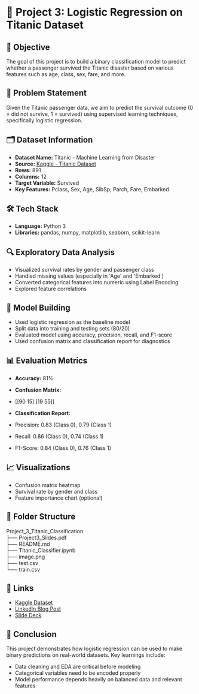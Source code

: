 # 🚢 Project 3: Logistic Regression on Titanic Dataset

## 📌 Objective
The goal of this project is to build a binary classification model to predict whether a passenger survived the Titanic disaster based on various features such as age, class, sex, fare, and more.

## 🧠 Problem Statement
Given the Titanic passenger data, we aim to predict the survival outcome (0 = did not survive, 1 = survived) using supervised learning techniques, specifically logistic regression.

## 🗂️ Dataset Information
- **Dataset Name:** Titanic - Machine Learning from Disaster
- **Source:** [Kaggle - Titanic Dataset](https://www.kaggle.com/competitions/titanic/data)
- **Rows:** 891  
- **Columns:** 12  
- **Target Variable:** Survived  
- **Key Features:** Pclass, Sex, Age, SibSp, Parch, Fare, Embarked

## 🛠️ Tech Stack
- **Language:** Python 3
- **Libraries:** pandas, numpy, matplotlib, seaborn, scikit-learn

## 🔍 Exploratory Data Analysis
- Visualized survival rates by gender and passenger class
- Handled missing values (especially in 'Age' and 'Embarked')
- Converted categorical features into numeric using Label Encoding
- Explored feature correlations

## 🧪 Model Building
- Used logistic regression as the baseline model
- Split data into training and testing sets (80/20)
- Evaluated model using accuracy, precision, recall, and F1-score
- Used confusion matrix and classification report for diagnostics

## 📊 Evaluation Metrics
- **Accuracy:** 81%
- **Confusion Matrix:**
- [[90 15] [19 55]]

- **Classification Report:**
- Precision: 0.83 (Class 0), 0.79 (Class 1)
- Recall: 0.86 (Class 0), 0.74 (Class 1)
- F1-Score: 0.84 (Class 0), 0.76 (Class 1)

## 📈 Visualizations
- Confusion matrix heatmap  
- Survival rate by gender and class  
- Feature importance chart (optional)  

## 📁 Folder Structure

Project_3_Titanic_Classification  
├── Project3_Slides.pdf  
├── README.md  
├── Titanic_Classifier.ipynb  
├── image.png  
├── test.csv  
└── train.csv  


## 📎 Links
- [Kaggle Dataset](https://www.kaggle.com/competitions/titanic)
- [LinkedIn Blog Post](https://www.linkedin.com/posts/ridhwan-s_internship-logisticregression-machinelearning-activity-7314919885023690753-YilI?utm_source=share&utm_medium=member_desktop&rcm=ACoAADgcWwYBA84L3SH9WeTjVFF7wNrT2eTPdTw)
- [Slide Deck](#)

## 📌 Conclusion
This project demonstrates how logistic regression can be used to make binary predictions on real-world datasets. Key learnings include:
- Data cleaning and EDA are critical before modeling
- Categorical variables need to be encoded properly
- Model performance depends heavily on balanced data and relevant features

